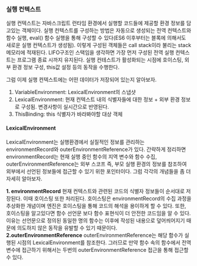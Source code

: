 ### 실행 컨텍스트

실행 컨텍스트는 자바스크립트 런타임 환경에서 실행할 코드들에 제공할 환경 정보를 담고있는 객체이다. 실행 컨텍스트를 구성하는 방법은 자동으로 생성되는 전역 컨텍스트와 함수 실행, eval() 함수 실행을 통해 구성할 수 있다(ES6 이후부터는 블록에 의해서도 새로운 실행 컨텍스트가 생성됨). 이렇게 구성된 객체들은 call stack이라 불리는 stack메모리에 적재된다. LIFO구조인 스택임을 생각하면 가장 먼저 구성된 전역 실행 컨텍스트는 프로그램 종료 시까지 유지된다. 실행 컨테스트가 활성화되는 시점에 호이스팅, 외부 환경 정보 구성, this값 설정 등의 동작을 수행한다.

그럼 이제 실행 컨텍스트에는 어떤 데이터가 저장되어 있는지 알아보자.

1. VariableEnvironment: LexicalEnvironment의 스냅샷
2. LexicalEnvironment: 현재 컨텍스트 내의 식별자들에 대한 정보 + 외부 환경 정보로 구성됨. 변경사항이 실시간으로 반영된다.
3. ThisBinding: this 식별자가 바라봐야할 대상 객체

#### LexicalEnvironment

LexicalEnvironment는 실행환경에서 실질적인 정보를 관리하는 environmentRecord와 outerEnvironmentReference가 있다. 간략하게 정리하면 environmentRecord는 현재 실행 중인 함수의 지역 변수와 함수 수집, outerEnvironmentReference는 외부 스코프 즉, 부모 실행 환경의 정보를 참조하여 외부에서 선언된 정보들에 접근할 수 있기 위한 포인터이다.
그럼 각각의 개념들을 좀 더 자세히 알아보자.

**1. environmentRecord**
현재 컨텍스트와 관련된 코드의 식별자 정보들이 순서대로 저장된다. 이때 호이스팅 또한 처리된다.
호이스팅은 environmentRecord의 수집 과정을 추상화한 개념이며 엔진은 호이스팅을 통해 코드의 해석을 용이하게 할 수 있다.
또한, 호이스팅을 알고있다면 함수 선언문 보다 함수 표현식이 더 안전한 코드임을 알 수 있다.
이유는 선언문으로 정의된 동일한 명의 함수는 이후에 작성된 내용으로 덮어씌어지기 때문에 의도하지 않은 동작을 유발할 수 있기 때문이다.
**2.outerEnvironmentReference**
outerEnvironmentReference는 해당 함수가 실행된 시점의 LexicalEnvironment를 참조한다. 그러므로 만약 함수 속의 함수에서 전역 변수에 접근하기 위해서는 두번의 outerEnvironmentReference 접근을 통해 접근할 수 있다.
